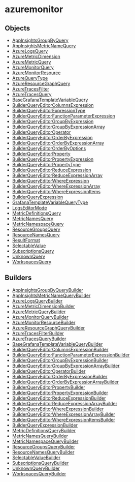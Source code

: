 # <span class="badge package-variant-dataquery"></span> azuremonitor

## Objects

 * <span class="badge object-type-class"></span> [AppInsightsGroupByQuery](./object-AppInsightsGroupByQuery.md)
 * <span class="badge object-type-class"></span> [AppInsightsMetricNameQuery](./object-AppInsightsMetricNameQuery.md)
 * <span class="badge object-type-class"></span> [AzureLogsQuery](./object-AzureLogsQuery.md)
 * <span class="badge object-type-class"></span> [AzureMetricDimension](./object-AzureMetricDimension.md)
 * <span class="badge object-type-class"></span> [AzureMetricQuery](./object-AzureMetricQuery.md)
 * <span class="badge object-type-class"></span> [AzureMonitorQuery](./object-AzureMonitorQuery.md)
 * <span class="badge object-type-class"></span> [AzureMonitorResource](./object-AzureMonitorResource.md)
 * <span class="badge object-type-enum"></span> [AzureQueryType](./object-AzureQueryType.md)
 * <span class="badge object-type-class"></span> [AzureResourceGraphQuery](./object-AzureResourceGraphQuery.md)
 * <span class="badge object-type-class"></span> [AzureTracesFilter](./object-AzureTracesFilter.md)
 * <span class="badge object-type-class"></span> [AzureTracesQuery](./object-AzureTracesQuery.md)
 * <span class="badge object-type-class"></span> [BaseGrafanaTemplateVariableQuery](./object-BaseGrafanaTemplateVariableQuery.md)
 * <span class="badge object-type-class"></span> [BuilderQueryEditorColumnsExpression](./object-BuilderQueryEditorColumnsExpression.md)
 * <span class="badge object-type-enum"></span> [BuilderQueryEditorExpressionType](./object-BuilderQueryEditorExpressionType.md)
 * <span class="badge object-type-class"></span> [BuilderQueryEditorFunctionParameterExpression](./object-BuilderQueryEditorFunctionParameterExpression.md)
 * <span class="badge object-type-class"></span> [BuilderQueryEditorGroupByExpression](./object-BuilderQueryEditorGroupByExpression.md)
 * <span class="badge object-type-class"></span> [BuilderQueryEditorGroupByExpressionArray](./object-BuilderQueryEditorGroupByExpressionArray.md)
 * <span class="badge object-type-class"></span> [BuilderQueryEditorOperator](./object-BuilderQueryEditorOperator.md)
 * <span class="badge object-type-class"></span> [BuilderQueryEditorOrderByExpression](./object-BuilderQueryEditorOrderByExpression.md)
 * <span class="badge object-type-class"></span> [BuilderQueryEditorOrderByExpressionArray](./object-BuilderQueryEditorOrderByExpressionArray.md)
 * <span class="badge object-type-enum"></span> [BuilderQueryEditorOrderByOptions](./object-BuilderQueryEditorOrderByOptions.md)
 * <span class="badge object-type-class"></span> [BuilderQueryEditorProperty](./object-BuilderQueryEditorProperty.md)
 * <span class="badge object-type-class"></span> [BuilderQueryEditorPropertyExpression](./object-BuilderQueryEditorPropertyExpression.md)
 * <span class="badge object-type-enum"></span> [BuilderQueryEditorPropertyType](./object-BuilderQueryEditorPropertyType.md)
 * <span class="badge object-type-class"></span> [BuilderQueryEditorReduceExpression](./object-BuilderQueryEditorReduceExpression.md)
 * <span class="badge object-type-class"></span> [BuilderQueryEditorReduceExpressionArray](./object-BuilderQueryEditorReduceExpressionArray.md)
 * <span class="badge object-type-class"></span> [BuilderQueryEditorWhereExpression](./object-BuilderQueryEditorWhereExpression.md)
 * <span class="badge object-type-class"></span> [BuilderQueryEditorWhereExpressionArray](./object-BuilderQueryEditorWhereExpressionArray.md)
 * <span class="badge object-type-class"></span> [BuilderQueryEditorWhereExpressionItems](./object-BuilderQueryEditorWhereExpressionItems.md)
 * <span class="badge object-type-class"></span> [BuilderQueryExpression](./object-BuilderQueryExpression.md)
 * <span class="badge object-type-enum"></span> [GrafanaTemplateVariableQueryType](./object-GrafanaTemplateVariableQueryType.md)
 * <span class="badge object-type-enum"></span> [LogsEditorMode](./object-LogsEditorMode.md)
 * <span class="badge object-type-class"></span> [MetricDefinitionsQuery](./object-MetricDefinitionsQuery.md)
 * <span class="badge object-type-class"></span> [MetricNamesQuery](./object-MetricNamesQuery.md)
 * <span class="badge object-type-class"></span> [MetricNamespaceQuery](./object-MetricNamespaceQuery.md)
 * <span class="badge object-type-class"></span> [ResourceGroupsQuery](./object-ResourceGroupsQuery.md)
 * <span class="badge object-type-class"></span> [ResourceNamesQuery](./object-ResourceNamesQuery.md)
 * <span class="badge object-type-enum"></span> [ResultFormat](./object-ResultFormat.md)
 * <span class="badge object-type-class"></span> [SelectableValue](./object-SelectableValue.md)
 * <span class="badge object-type-class"></span> [SubscriptionsQuery](./object-SubscriptionsQuery.md)
 * <span class="badge object-type-class"></span> [UnknownQuery](./object-UnknownQuery.md)
 * <span class="badge object-type-class"></span> [WorkspacesQuery](./object-WorkspacesQuery.md)
## Builders

 * <span class="badge builder"></span> [AppInsightsGroupByQueryBuilder](./builder-AppInsightsGroupByQueryBuilder.md)
 * <span class="badge builder"></span> [AppInsightsMetricNameQueryBuilder](./builder-AppInsightsMetricNameQueryBuilder.md)
 * <span class="badge builder"></span> [AzureLogsQueryBuilder](./builder-AzureLogsQueryBuilder.md)
 * <span class="badge builder"></span> [AzureMetricDimensionBuilder](./builder-AzureMetricDimensionBuilder.md)
 * <span class="badge builder"></span> [AzureMetricQueryBuilder](./builder-AzureMetricQueryBuilder.md)
 * <span class="badge builder"></span> [AzureMonitorQueryBuilder](./builder-AzureMonitorQueryBuilder.md)
 * <span class="badge builder"></span> [AzureMonitorResourceBuilder](./builder-AzureMonitorResourceBuilder.md)
 * <span class="badge builder"></span> [AzureResourceGraphQueryBuilder](./builder-AzureResourceGraphQueryBuilder.md)
 * <span class="badge builder"></span> [AzureTracesFilterBuilder](./builder-AzureTracesFilterBuilder.md)
 * <span class="badge builder"></span> [AzureTracesQueryBuilder](./builder-AzureTracesQueryBuilder.md)
 * <span class="badge builder"></span> [BaseGrafanaTemplateVariableQueryBuilder](./builder-BaseGrafanaTemplateVariableQueryBuilder.md)
 * <span class="badge builder"></span> [BuilderQueryEditorColumnsExpressionBuilder](./builder-BuilderQueryEditorColumnsExpressionBuilder.md)
 * <span class="badge builder"></span> [BuilderQueryEditorFunctionParameterExpressionBuilder](./builder-BuilderQueryEditorFunctionParameterExpressionBuilder.md)
 * <span class="badge builder"></span> [BuilderQueryEditorGroupByExpressionBuilder](./builder-BuilderQueryEditorGroupByExpressionBuilder.md)
 * <span class="badge builder"></span> [BuilderQueryEditorGroupByExpressionArrayBuilder](./builder-BuilderQueryEditorGroupByExpressionArrayBuilder.md)
 * <span class="badge builder"></span> [BuilderQueryEditorOperatorBuilder](./builder-BuilderQueryEditorOperatorBuilder.md)
 * <span class="badge builder"></span> [BuilderQueryEditorOrderByExpressionBuilder](./builder-BuilderQueryEditorOrderByExpressionBuilder.md)
 * <span class="badge builder"></span> [BuilderQueryEditorOrderByExpressionArrayBuilder](./builder-BuilderQueryEditorOrderByExpressionArrayBuilder.md)
 * <span class="badge builder"></span> [BuilderQueryEditorPropertyBuilder](./builder-BuilderQueryEditorPropertyBuilder.md)
 * <span class="badge builder"></span> [BuilderQueryEditorPropertyExpressionBuilder](./builder-BuilderQueryEditorPropertyExpressionBuilder.md)
 * <span class="badge builder"></span> [BuilderQueryEditorReduceExpressionBuilder](./builder-BuilderQueryEditorReduceExpressionBuilder.md)
 * <span class="badge builder"></span> [BuilderQueryEditorReduceExpressionArrayBuilder](./builder-BuilderQueryEditorReduceExpressionArrayBuilder.md)
 * <span class="badge builder"></span> [BuilderQueryEditorWhereExpressionBuilder](./builder-BuilderQueryEditorWhereExpressionBuilder.md)
 * <span class="badge builder"></span> [BuilderQueryEditorWhereExpressionArrayBuilder](./builder-BuilderQueryEditorWhereExpressionArrayBuilder.md)
 * <span class="badge builder"></span> [BuilderQueryEditorWhereExpressionItemsBuilder](./builder-BuilderQueryEditorWhereExpressionItemsBuilder.md)
 * <span class="badge builder"></span> [BuilderQueryExpressionBuilder](./builder-BuilderQueryExpressionBuilder.md)
 * <span class="badge builder"></span> [MetricDefinitionsQueryBuilder](./builder-MetricDefinitionsQueryBuilder.md)
 * <span class="badge builder"></span> [MetricNamesQueryBuilder](./builder-MetricNamesQueryBuilder.md)
 * <span class="badge builder"></span> [MetricNamespaceQueryBuilder](./builder-MetricNamespaceQueryBuilder.md)
 * <span class="badge builder"></span> [ResourceGroupsQueryBuilder](./builder-ResourceGroupsQueryBuilder.md)
 * <span class="badge builder"></span> [ResourceNamesQueryBuilder](./builder-ResourceNamesQueryBuilder.md)
 * <span class="badge builder"></span> [SelectableValueBuilder](./builder-SelectableValueBuilder.md)
 * <span class="badge builder"></span> [SubscriptionsQueryBuilder](./builder-SubscriptionsQueryBuilder.md)
 * <span class="badge builder"></span> [UnknownQueryBuilder](./builder-UnknownQueryBuilder.md)
 * <span class="badge builder"></span> [WorkspacesQueryBuilder](./builder-WorkspacesQueryBuilder.md)
